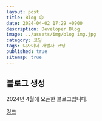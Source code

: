 ```yaml
---
layout: post
title: Blog 😃
date: 2024-04-02 17:29 +0900
description: Developer Blog
image: ../assets/img/blog img.jpg
category: 코딩
tags: 디자이너 개발자 코딩
published: true
sitemap: true
---
```


## 블로그 생성
2024년 4월에 오픈한 블로그입니다.


[링크](https://github.com/Hyeji1364/class2024)

